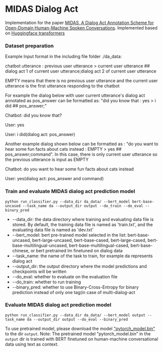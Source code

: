 # MIDAS Dialog Act
Implementation for the paper [MIDAS, A Dialog Act Annotation Scheme for Open-Domain Human-Machine Spoken Conversations](https://arxiv.org/abs/1908.10023). Implemented based on [Huggingface transformers](https://github.com/huggingface/transformers)



### Dataset preparation
Example Input format in the including file folder ./da_data: 

chatbot utterance : previous user utterance > current user utterance ## dialog act 1 of current user utterance;dialog act 2 of current user utterance

EMPTY means that there is no previous user utterance and the current user utterance is the first utterance responding to the chatbot

For example the dialog below with user current utterance's dialog act annotated as pos_answer can be formatted as: "did you know that : yes > i did ## pos_answer;"

Chatbot: did you know that?

User: yes

User: i did(dialog act: pos_answer)

Another example dialog shown below can be formatted as : "do you want to hear some fun facts about cats instead : EMPTY > yes ## pos_answer;command". In this case, there is only current user utterance so the previous utterance is input as EMPTY

Chatbot: do you want to hear some fun facts about cats instead

User: yes(dialog act: pos_answer and command)

### Train and evaluate MIDAS dialog act prediction model
```
python run_classifier.py --data_dir da_data/ --bert_model bert-base-uncased --task_name da --output_dir output --do_train --do_eval --binary_pred
```
* --data_dir: the data directory where training and evaluating data file is stored. By default, the training data file is named as 'train.txt', and the evaluating data file is named as 'dev.txt'
* --bert_model: bert pre-trained model selected in the list: bert-base-uncased, bert-large-uncased, bert-base-cased, bert-large-cased, bert-base-multilingual-uncased, bert-base-multilingual-cased, bert-base-chinese, or bert pretrained lm finetuned on dialog data
* --task_name: the name of the task to train, for example da represents dialog act 
* --output_dir: the output directory where the model predictions and checkpoints will be written
* --do_eval: whether to evaluate on the evaluation file
* --do_train: whether to run training
* --binary_pred: whether to use Binary-Cross-Entropy for binary prediction instead of only one tag(in case of multi-dialog-act

### Evaluate MIDAS dialog act prediction model
```
python run_classifier.py --data_dir da_data/ --bert_model output --task_name da --output_dir output --do_eval --binary_pred
```
To use pretrained model, please download the model ["pytorch_model.bin"](https://drive.google.com/file/d/1ZaPncrWgBlUCV0ChNWzc6WN8WeVAv5Ql/view?usp=sharing) to the dir `output`.
Note: The pretrained model "pytorch_model.bin" in the `output` dir is trained with BERT finetuned on human-machine conversational data using text as context.

